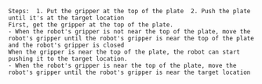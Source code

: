 
    Steps:  1. Put the gripper at the top of the plate  2. Push the plate until it's at the target location
    First, get the gripper at the top of the plate.
    - When the robot's gripper is not near the top of the plate, move the robot's gripper until the robot's gripper is near the top of the plate and the robot's gripper is closed
    When the gripper is near the top of the plate, the robot can start pushing it to the target location.
    - When the robot's gripper is near the top of the plate, move the robot's gripper until the robot's gripper is near the target location